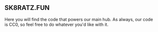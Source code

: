 ## SK8RATZ.FUN

Here you will find the code that powers our main hub. As always, our code is CC0, so feel free to do whatever you'd like with it. 